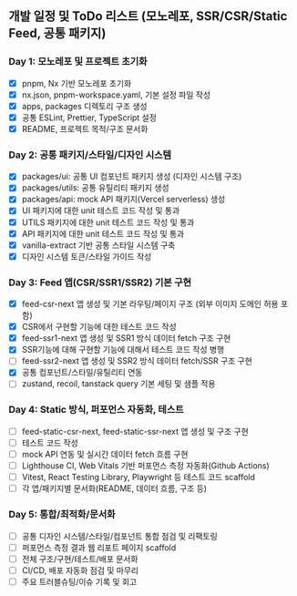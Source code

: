## 개발 일정 및 ToDo 리스트 (모노레포, SSR/CSR/Static Feed, 공통 패키지)

### Day 1: 모노레포 및 프로젝트 초기화

- [x] pnpm, Nx 기반 모노레포 초기화
- [x] nx.json, pnpm-workspace.yaml, 기본 설정 파일 작성
- [x] apps, packages 디렉토리 구조 생성
- [x] 공통 ESLint, Prettier, TypeScript 설정
- [x] README, 프로젝트 목적/구조 문서화

### Day 2: 공통 패키지/스타일/디자인 시스템

- [x] packages/ui: 공통 UI 컴포넌트 패키지 생성 (디자인 시스템 구조)
- [x] packages/utils: 공통 유틸리티 패키지 생성
- [x] packages/api: mock API 패키지(Vercel serverless) 생성
- [x] UI 패키지에 대한 unit 테스트 코드 작성 및 통과
- [x] UTILS 패키지에 대한 unit 테스트 코드 작성 및 통과
- [x] API 패키지에 대한 unit 테스트 코드 작성 및 통과
- [x] vanilla-extract 기반 공통 스타일 시스템 구축
- [x] 디자인 시스템 토큰/스타일 가이드 작성

### Day 3: Feed 앱(CSR/SSR1/SSR2) 기본 구현

- [x] feed-csr-next 앱 생성 및 기본 라우팅/페이지 구조 (외부 이미지 도메인 허용 포함)
- [x] CSR에서 구현할 기능에 대한 테스트 코드 작성
- [x] feed-ssr1-next 앱 생성 및 SSR1 방식 데이터 fetch 구조 구현
- [x] SSR기능에 대해 구현할 기능에 대해서 테스트 코드 작성 병행
- [ ] feed-ssr2-next 앱 생성 및 SSR2 방식 데이터 fetch/SSR 구조 구현
- [x] 공통 컴포넌트/스타일/유틸리티 연동
- [ ] zustand, recoil, tanstack query 기본 세팅 및 샘플 적용

### Day 4: Static 방식, 퍼포먼스 자동화, 테스트

- [ ] feed-static-csr-next, feed-static-ssr-next 앱 생성 및 구조 구현
- [ ] 테스트 코드 작성
- [ ] mock API 연동 및 실시간 데이터 fetch 흐름 구현
- [ ] Lighthouse CI, Web Vitals 기반 퍼포먼스 측정 자동화(Github Actions)
- [ ] Vitest, React Testing Library, Playwright 등 테스트 코드 scaffold
- [ ] 각 앱/패키지별 문서화(README, 데이터 흐름, 구조 등)

### Day 5: 통합/최적화/문서화

- [ ] 공통 디자인 시스템/스타일/컴포넌트 통합 점검 및 리팩토링
- [ ] 퍼포먼스 측정 결과 웹 리포트 페이지 scaffold
- [ ] 전체 구조/구현/테스트/배포 문서화
- [ ] CI/CD, 배포 자동화 점검 및 마무리
- [ ] 주요 트러블슈팅/이슈 기록 및 회고
